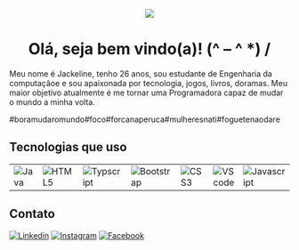 <p align="center">
<img  src="https://media.giphy.com/media/13GIgrGdslD9oQ/giphy.gif">
</p>


<h1 align="center">Olá, seja bem vindo(a)! (^ – ^ *) / </h1>

Meu nome é Jackeline, tenho 26 anos, sou estudante de Engenharia da computaçãoe e sou apaixonada por tecnologia, jogos, livros, doramas. 
Meu maior objetivo atualmente é me tornar uma Programadora capaz de mudar o mundo a minha volta.

#boramudaromundo#foco#forcanaperuca#mulheresnati#foguetenaodare


<h2>Tecnologias que uso</h2>

<table>
    <tr>
        <td><img alt="Java" src="https://img.shields.io/badge/java-%23ED8B00.svg?&style=for-the-badge&logo=java&logoColor=white"/></td>
        <td><img alt="HTML5"src="https://img.shields.io/badge/HTML5-E34F26?style=for-the-badge&logo=html5&logoColor=white"/></td>
        <td><img alt="Typscript"src="https://img.shields.io/badge/TypeScript-007ACC?style=for-the-badge&logo=typescript&logoColor=white"/></td>
        <td><img alt="Bootstrap" src="https://img.shields.io/badge/Bootstrap-563D7C?style=for-the-badge&logo=bootstrap&logoColor=white"/></td>
        <td><img alt="CSS3" src="https://img.shields.io/badge/CSS3-1572B6?style=for-the-badge&logo=css3&logoColor=white"/></td>
        <td><img alt="VS code" src="https://img.shields.io/badge/Visual_Studio_Code-0078D4?style=for-the-badge&logo=visual%20studio%20code&logoColor=white"/></td>
	<td><img alt="Javascript" src="https://img.shields.io/badge/JavaScript-F7DF1E?style=for-the-badge&logo=javascript&logoColor=black"/></td>
	<td><img alt="MongoDB" src="https://img.shields.io/badge/MongoDB-4EA94Bstyle=forthebadge&logo=mongodb&logoColor=white"/></td>
	<td><img alt="MongoDB" src="https://img.shields.io/badge/.NET-512BD4?style=for-the-badge&logo=dotnet&logoColor=white"/></td>   
    </tr>
</table>
  
<h2>Contato</h2>  
  
[<img alt="Linkedin" src="https://img.shields.io/badge/linkedin-%230077B5.svg?&style=for-the-badge&logo=linkedin&logoColor=white" />](https://www.linkedin.com/in/jackeline-alves-da-silva-b23bb6188/) 
[<img alt="Instagram" src = "https://img.shields.io/badge/instagram-%23E4405F.svg?&style=for-the-badge&logo=instagram&logoColor=white">](https://www.instagram.com/jackeline.a.s.silva/)
[<img alt="Facebook" src = "https://img.shields.io/badge/facebook-%231877F2.svg?&style=for-the-badge&logo=facebook&logoColor=white">](https://www.facebook.com/jackeline.alvesdemoura.98)
	
